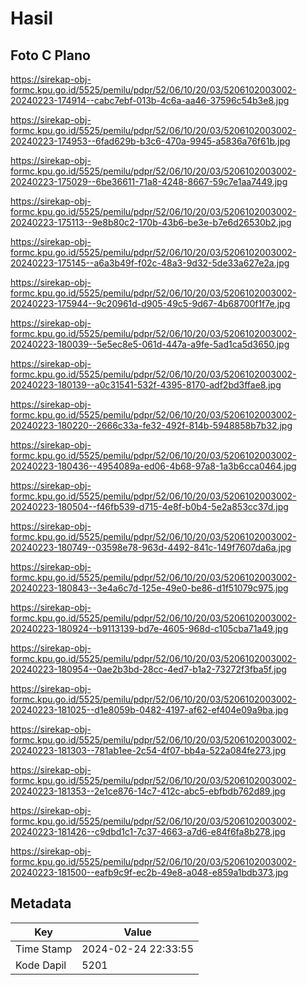 # Hasil

## Foto C Plano

https://sirekap-obj-formc.kpu.go.id/5525/pemilu/pdpr/52/06/10/20/03/5206102003002-20240223-174914--cabc7ebf-013b-4c6a-aa46-37596c54b3e8.jpg

https://sirekap-obj-formc.kpu.go.id/5525/pemilu/pdpr/52/06/10/20/03/5206102003002-20240223-174953--6fad629b-b3c6-470a-9945-a5836a76f61b.jpg

https://sirekap-obj-formc.kpu.go.id/5525/pemilu/pdpr/52/06/10/20/03/5206102003002-20240223-175029--6be36611-71a8-4248-8667-59c7e1aa7449.jpg

https://sirekap-obj-formc.kpu.go.id/5525/pemilu/pdpr/52/06/10/20/03/5206102003002-20240223-175113--9e8b80c2-170b-43b6-be3e-b7e6d26530b2.jpg

https://sirekap-obj-formc.kpu.go.id/5525/pemilu/pdpr/52/06/10/20/03/5206102003002-20240223-175145--a6a3b49f-f02c-48a3-9d32-5de33a627e2a.jpg

https://sirekap-obj-formc.kpu.go.id/5525/pemilu/pdpr/52/06/10/20/03/5206102003002-20240223-175944--9c20961d-d905-49c5-9d67-4b68700f1f7e.jpg

https://sirekap-obj-formc.kpu.go.id/5525/pemilu/pdpr/52/06/10/20/03/5206102003002-20240223-180039--5e5ec8e5-061d-447a-a9fe-5ad1ca5d3650.jpg

https://sirekap-obj-formc.kpu.go.id/5525/pemilu/pdpr/52/06/10/20/03/5206102003002-20240223-180139--a0c31541-532f-4395-8170-adf2bd3ffae8.jpg

https://sirekap-obj-formc.kpu.go.id/5525/pemilu/pdpr/52/06/10/20/03/5206102003002-20240223-180220--2666c33a-fe32-492f-814b-5948858b7b32.jpg

https://sirekap-obj-formc.kpu.go.id/5525/pemilu/pdpr/52/06/10/20/03/5206102003002-20240223-180436--4954089a-ed06-4b68-97a8-1a3b6cca0464.jpg

https://sirekap-obj-formc.kpu.go.id/5525/pemilu/pdpr/52/06/10/20/03/5206102003002-20240223-180504--f46fb539-d715-4e8f-b0b4-5e2a853cc37d.jpg

https://sirekap-obj-formc.kpu.go.id/5525/pemilu/pdpr/52/06/10/20/03/5206102003002-20240223-180749--03598e78-963d-4492-841c-149f7607da6a.jpg

https://sirekap-obj-formc.kpu.go.id/5525/pemilu/pdpr/52/06/10/20/03/5206102003002-20240223-180843--3e4a6c7d-125e-49e0-be86-d1f51079c975.jpg

https://sirekap-obj-formc.kpu.go.id/5525/pemilu/pdpr/52/06/10/20/03/5206102003002-20240223-180924--b9113139-bd7e-4605-968d-c105cba71a49.jpg

https://sirekap-obj-formc.kpu.go.id/5525/pemilu/pdpr/52/06/10/20/03/5206102003002-20240223-180954--0ae2b3bd-28cc-4ed7-b1a2-73272f3fba5f.jpg

https://sirekap-obj-formc.kpu.go.id/5525/pemilu/pdpr/52/06/10/20/03/5206102003002-20240223-181025--d1e8059b-0482-4197-af62-ef404e09a9ba.jpg

https://sirekap-obj-formc.kpu.go.id/5525/pemilu/pdpr/52/06/10/20/03/5206102003002-20240223-181303--781ab1ee-2c54-4f07-bb4a-522a084fe273.jpg

https://sirekap-obj-formc.kpu.go.id/5525/pemilu/pdpr/52/06/10/20/03/5206102003002-20240223-181353--2e1ce876-14c7-412c-abc5-ebfbdb762d89.jpg

https://sirekap-obj-formc.kpu.go.id/5525/pemilu/pdpr/52/06/10/20/03/5206102003002-20240223-181426--c9dbd1c1-7c37-4663-a7d6-e84f6fa8b278.jpg

https://sirekap-obj-formc.kpu.go.id/5525/pemilu/pdpr/52/06/10/20/03/5206102003002-20240223-181500--eafb9c9f-ec2b-49e8-a048-e859a1bdb373.jpg


## Metadata

| Key        | Value               |
| ---------- | ------------------- |
| Time Stamp | 2024-02-24 22:33:55 |
| Kode Dapil | 5201                |



